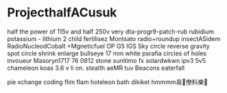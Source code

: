 # ProjecthalfACusuk
half the power of 115v and half 250v very dta-progr9-patch-rub 
rubidium potassium - lithium 2 child fertilisez Montsato radio+roundup insectASidem
RadioNucleodCobalt +Mgneticfuel OP G5 IGS Sky circle 
reverse gravity 
spot circle shrink 
enlarge 
bullseye 17 mm 
white psrafia circles of holes invoueur
Masoryn1717 76 0812 
stone 
sunitimo
fx 
solardwkwn 
ipv3 5v5 
chameleon koas 3.6 v li on. stealth aeMR 
tuv Beacons eaterfall 

pie xchange coding 
flim flam hoteleon bath dikiket 
hmmmm易僚料樂
